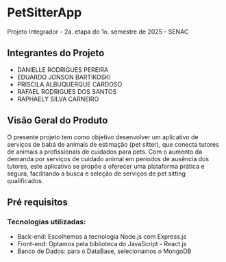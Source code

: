 # PetSitterApp
Projeto Integrador - 2a. etapa do 1o. semestre de 2025 - SENAC

## Integrantes do Projeto

 - DANIELLE RODRIGUES PEREIRA
 - EDUARDO JONSON BARTIKOSKI
 - PRISCILA ALBUQUERQUE CARDOSO
 - RAFAEL RODRIGUES DOS SANTOS
 - RAPHAELY SILVA CARNEIRO

## Visão Geral do Produto

O presente projeto tem como objetivo desenvolver um aplicativo de serviços de babá de animais de estimação (pet sitter), que conecta tutores de animais a profissionais de cuidados para pets. Com o aumento da demanda por serviços de cuidado animal em períodos de ausência dos tutores, este aplicativo se propõe a oferecer uma plataforma prática e segura, facilitando a busca e seleção de serviços de pet sitting qualificados.

## Pré requisitos
### Tecnologias utilizadas:

- Back-end: Escolhemos a tecnologia Node.js com Express.js
- Front-end: Optamos pela biblioteca do JavaScript - React.js
- Banco de Dados: para o DataBase, selecionamos o MongoDB
